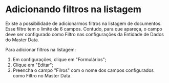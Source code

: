 # Adicionando filtros na listagem

Existe a possibilidade de adicionarmos filtros na listagem de documentos. Esse filtro tem o limite de 6 campos.
Contudo, para que apareça, o campo deve ser configurado como Filtro nas configurações da Entidade de Dados do Master Data.

Para adicionar filtros na listagem:

1. Em configurações, clique em "Formulários";
2. Clique em "Editar";
3. Preencha o campo "Filros" com o nome dos campos configurados como Filtro no Master Data.
